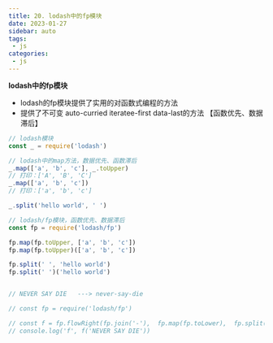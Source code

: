 ```yaml
---
title: 20. lodash中的fp模块
date: 2023-01-27
sidebar: auto
tags:
 - js
categories:
 - js
---
```


**lodash中的fp模块**
- lodash的fp模块提供了实用的对函数式编程的方法
- 提供了不可变 auto-curried  iteratee-first  data-last的方法  【函数优先、数据滞后】

```js
// lodash模块
const _ = require('lodash')

// lodash中的map方法，数据优先、函数滞后
_.map(['a', 'b', 'c'], _.toUpper)
// 打印：['A', 'B', 'C']
_.map(['a', 'b', 'c'])
// 打印：['a', 'b', 'c']

_.split('hello world', ' ')

// lodash/fp模块，函数优先、数据滞后
const fp = require('lodash/fp')

fp.map(fp.toUpper, ['a', 'b', 'c'])
fp.map(fp.toUpper)(['a', 'b', 'c'])

fp.split(' ', 'hello world')
fp.split(' ')('hello world')


// NEVER SAY DIE   ---> never-say-die 

// const fp = require('lodash/fp')

// const f = fp.flowRight(fp.join('-'),  fp.map(fp.toLower),  fp.split(' '))
// console.log('f', f('NEVER SAY DIE'))
```

